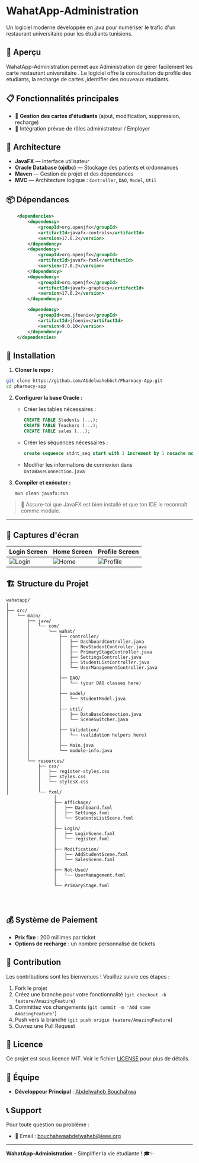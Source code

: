 # WahatApp-Administration

Un logiciel moderne développée en java pour numériser le trafic d'un restaurant universitaire pour les étudiants tunisiens.

## 📱 Aperçu

WahatApp-Administration permet aux Administration de gérer facilement les carte restaurant universitaire . Le logiciel offre la consultation du profile des etudiants, la recharge de cartes ,identifier des nouveaux etudiants.

## 📋 Fonctionnalités principales

- 📁 **Gestion des cartes d'étudiants** (ajout, modification, suppression, recharge)
- 🔐 Intégration prévue de rôles administrateur / Employer

## 🧱 Architecture

- **JavaFX** — Interface utilisateur
- **Oracle Database (ojdbc)** — Stockage des patients et ordonnances
- **Maven** — Gestion de projet et des dépendances
- **MVC** — Architecture logique : `Controller`, `DAO`, `Model`, `Util`

## 📦 Dépendances

```xml
    <dependencies>
        <dependency>
            <groupId>org.openjfx</groupId>
            <artifactId>javafx-controls</artifactId>
            <version>17.0.2</version>
        </dependency>
        <dependency>
            <groupId>org.openjfx</groupId>
            <artifactId>javafx-fxml</artifactId>
            <version>17.0.2</version>
        </dependency>
        <dependency>
            <groupId>org.openjfx</groupId>
            <artifactId>javafx-graphics</artifactId>
            <version>17.0.2</version>
        </dependency>

        <dependency>
            <groupId>com.jfoenix</groupId>
            <artifactId>jfoenix</artifactId>
            <version>9.0.10</version>
        </dependency>
    </dependencies>
```

## 🚀 Installation


1. **Cloner le repo :**

```bash
git clone https://github.com/Abdelwahebbch/Pharmacy-App.git
cd pharmacy-app
```

2. **Configurer la base Oracle :**
   - Créer les tables nécessaires :
     ```sql
     CREATE TABLE Students (...);
     CREATE TABLE Teachers (...);
     CREATE TABLE sales (...);
     ```
   - Créer les séquences nécessaires :
     ```sql
     create sequence stdnt_seq start with 1 increment by 1 nocache nocycle;
     ```
   - Modifier les informations de connexion dans `DataBaseConnection.java`

3. **Compiler et exécuter :**
   ```bash
   mvn clean javafx:run
   ```

> 📌 Assure-toi que JavaFX est bien installé et que ton IDE le reconnaît comme module.

---


## 📱 Captures d'écran

| Login Screen | Home Screen | Profile Screen |
|----------------|----------|------------|
| ![Login](images/login.png) | ![Home](images/home.png) | ![Profile](images/profile.png) |

## 🏗️ Structure du Projet

```
wahatapp/
│
├── src/
│   └── main/
│       ├── java/
│       │   └── com/
│       │       └── wahat/
│       │           ├── controller/
│       │           │   ├── DashboardController.java
│       │           │   ├── NewStudentController.java
│       │           │   ├── PrimaryStageController.java
│       │           │   ├── SettingsController.java
│       │           │   ├── StudentListController.java
│       │           │   └── UserManagementController.java
│       │           │
│       │           ├── DAO/
│       │           │   └── (your DAO classes here)
│       │           │
│       │           ├── model/
│       │           │   └── StudentModel.java
│       │           │
│       │           ├── util/
│       │           │   ├── DataBaseConnection.java
│       │           │   └── SceneSwitcher.java
│       │           │
│       │           ├── Validation/
│       │           │   └── (validation helpers here)
│       │           │
│       │           ├── Main.java
│       │           └── module-info.java
│       │
│       └── resources/
│           ├── css/
│           │   ├── register-styles.css
│           │   ├── styles.css
│           │   └── stylesX.css
│           │
│           └── fxml/
                  │
                  ├── Affichage/
                  │   ├── Dashboard.fxml
                  │   ├── Settings.fxml
                  │   └── StudentsListScene.fxml
                  │
                  ├── Login/
                  │   ├── LoginScene.fxml
                  │   └── register.fxml
                  │
                  ├── Modification/
                  │   ├── AddStudentScene.fxml
                  │   └── SalesScene.fxml
                  │
                  ├── Not-Used/
                  │   └── UserManagement.fxml
                  │
                  └── PrimaryStage.fxml


          

```

## 💰 Système de Paiement

- **Prix fixe** : 200 millimes par ticket
- **Options de recharge** : un nombre personnalisé de tickets 




## 🤝 Contribution

Les contributions sont les bienvenues ! Veuillez suivre ces étapes :

1. Fork le projet
2. Créez une branche pour votre fonctionnalité (`git checkout -b feature/AmazingFeature`)
3. Committez vos changements (`git commit -m 'Add some AmazingFeature'`)
4. Push vers la branche (`git push origin feature/AmazingFeature`)
5. Ouvrez une Pull Request
   
## 📄 Licence

Ce projet est sous licence MIT. Voir le fichier [LICENSE](LICENSE) pour plus de détails.
## 👥 Équipe

- **Développeur Principal** : [Abdelwaheb Bouchahwa](https://github.com/Abdelwahebbch)
<!-- - **Designer UI/UX** : [Nom Designer](https://github.com/designer-username)-->

## 📞 Support

Pour toute question ou problème :

- 📧 Email : bouchahwaabdelwaheb@ieee.org

<!--
## 🙏 Remerciements

- Université de Gabes pour le partenariat
- Communauté Flutter pour les ressources
- Étudiants testeurs pour leurs retours
-->
---

**WahatApp-Administration** - Simplifier la vie étudiante ! 🎓✨
